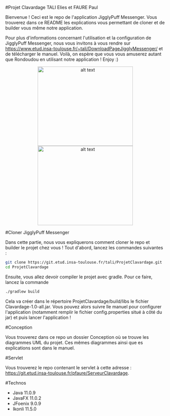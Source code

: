 #Projet Clavardage TALI Elies et FAURE Paul

Bienvenue ! Ceci est le repo de l'application JigglyPuff Messenger. Vous trouverez dans ce README les explications vous permettant de cloner et de builder vous même notre application.

Pour plus d'informations concernant l'utilisation et la configuration de JigglyPuff Messenger, nous vous invitons à vous rendre sur https://www.etud.insa-toulouse.fr/~tali/DownloadPageJigglyMessenger/ et de télécharger le manuel. Voilà, on espère que vous vous amuserez autant que Rondoudou en utilisant notre application ! Enjoy :)


<p style="text-align:center">
<img src="https://i.pinimg.com/originals/89/75/c3/8975c3e90d96605cba7e9ec80c4a6c3f.gif" alt="alt text" width="300" height="250">
<img src="https://www.etud.insa-toulouse.fr/~tali/imgs/chat.jpg" alt="alt text" width="300" height="250">
</p>

#Cloner JigglyPuff Messenger

Dans cette partie, nous vous expliquerons comment cloner le repo et builder le projet chez vous ! Tout d'abord, lancez les commandes suivantes : 

```bash
git clone https://git.etud.insa-toulouse.fr/tali/ProjetClavardage.git
cd ProjetClavardage
```

Ensuite, vous allez devoir compiler le projet avec gradle. Pour ce faire, lancez la commande 

```bash
./gradlew build
```
Cela va créer dans le répertoire ProjetClavardage/build/libs le fichier Clavardage-1.0-all.jar. Vous pouvez alors suivre lle manuel pour configurer l'application (notamment remplir le fichier config.properties situé à côté du jar) et puis lancer l'application ! 

#Conception

Vous trouverez dans ce repo un dossier Conception où se trouve les diagrammes UML du projet. Ces mêmes diagrammes ainsi que es explications sont dans le manuel.

#Servlet

Vous trouverez le repo contenant le servlet à cette adresse : https://git.etud.insa-toulouse.fr/pfaure/ServeurClavardage.

#Technos

- Java 11.0.9
- JavaFX 11.0.2
- JFoenix 9.0.9
- Ikonli 11.5.0
